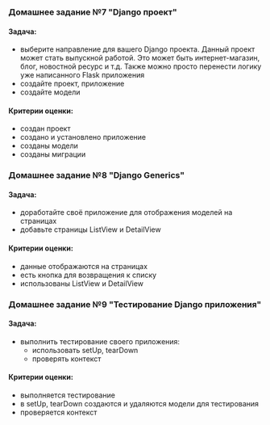 ### Домашнее задание №7 "Django проект"
#### Задача:
- выберите направление для вашего Django проекта. 
  Данный проект может стать выпускной работой. 
  Это может быть интернет-магазин, блог, новостной ресурс и т.д. 
  Также можно просто перенести логику уже написанного Flask приложения
- создайте проект, приложение
- создайте модели
#### Критерии оценки:
- создан проект
- создано и установлено приложение
- созданы модели
- созданы миграции


### Домашнее задание №8 "Django Generics"
#### Задача:
- доработайте своё приложение для отображения моделей на страницах
- добавьте страницы ListView и DetailView
#### Критерии оценки:
- данные отображаются на страницах
- есть кнопка для возвращения к списку
- использованы ListView и DetailView


### Домашнее задание №9 "Тестирование Django приложения"
#### Задача:
- выполнить тестирование своего приложения:
    - использовать setUp, tearDown
    - проверять контекст
#### Критерии оценки:
- выполняется тестирование
- в setUp, tearDown создаются и удаляются модели для тестирования
- проверяется контекст

